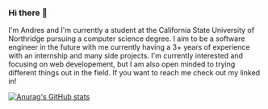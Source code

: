 ### Hi there 👋

I'm Andres and I'm currently a student at the California State University of Northridge pursuing a computer science degree. I aim to be a software engineer in the future with me currently having a 3+ years of experience with an internship and many side projects. I'm currently interested and focusing on web developement, but I am also open minded to trying different things out in the field. If you want to reach me check out my linked in!

[![Anurag's GitHub stats](https://github-readme-stats.vercel.app/api?username=Knishmas)](https://github.com/anuraghazra/github-readme-stats)
<!--
**Knishmas/Knishmas** is a ✨ _special_ ✨ repository because its `README.md` (this file) appears on your GitHub profile.

Here are some ideas to get you started:

- 🔭 I’m currently working on ...
- 🌱 I’m currently learning ...
- 👯 I’m looking to collaborate on ...
- 🤔 I’m looking for help with ...
- 💬 Ask me about ...
- 📫 How to reach me: ...
- 😄 Pronouns: ...
- ⚡ Fun fact: ...
-->
